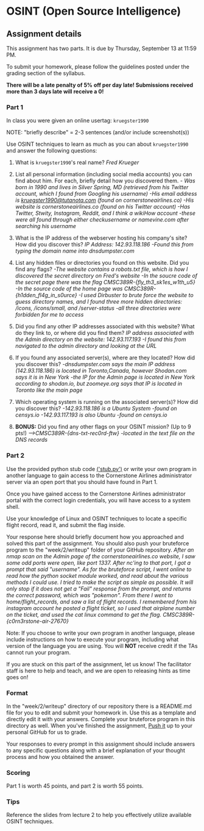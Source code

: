 OSINT (Open Source Intelligence)
======

## Assignment details

This assignment has two parts. It is due by Thursday, September 13 at 11:59 PM.

To submit your homework, please follow the guidelines posted under the grading section of the syllabus.

**There will be a late penalty of 5% off per day late! Submissions received more than 3 days late will receive a 0!**

### Part 1

In class you were given an online usertag: `kruegster1990`

NOTE: "briefly describe" = 2-3 sentences (and/or include screenshot(s))

Use OSINT techniques to learn as much as you can about `kruegster1990` and answer the following questions:

1. What is `kruegster1990`'s real name? *Fred Krueger*

2. List all personal information (including social media accounts) you can find about him. For each, briefly detail how you discovered them.
*- Was born in 1990 and lives in Silver Spring, MD (retrieved from his Twitter account, which I found from Googling his username)
-His email address is kruegster1990@tutanota.com (found on cornerstoneairlines.co)
-His website is cornerstoneairlines.co (found on his Twitter account)
-Has Twitter, Stwity, Instagram, Reddit, and I think a wikiHow account
  -these were all found through either checkusername or namevine.com after searching his username*

3. What is the IP address of the webserver hosting his company's site? How did you discover this?
*IP Address: 142.93.118.186
 -Found this from typing the domain name into dnsdumpster.com*

4. List any hidden files or directories you found on this website. Did you find any flags?
*-The website contains a robots.txt file, which is how I discovered the secret directory on Fred's website
-In the soucre code of the secret page there was the flag CMSC389R-{fly_th3_sk1es_w1th_u5}
-In the source code of the home page was CMSC389R-{h1dden_fl4g_in_s0urce}
-I used Dirbuster to brute force the website to guess directory names, and I found three more hidden directories: /icons, /icons/small, and /server-status
	-all three directories were forbidden for me to access*

5. Did you find any other IP addresses associated with this website? What do they link to, or where did you find them?
*IP address associated with the Admin directory on the website: 142.93.117.193
 -I found this from navigated to the admin directory and looking at the URL*

6. If you found any associated server(s), where are they located? How did you discover this?
*-dnsdumpster.com says the main IP address (142.93.118.186) is located in Toronto,Canada, however Shodan.com says it is in New York
-the IP for the Admin page is located in New York according to shodan.io, but zoomeye.org says that IP is located in Toronto like the main page*

7. Which operating system is running on the associated server(s)? How did you discover this?
*-142.93.118.186 is a Ubuntu System
	-found on censys.io
-142.93.117.193 is also Ubuntu
	-found on censys.io*

8. **BONUS:** Did you find any other flags on your OSINT mission? (Up to 9 pts!)
*-->CMSC389R-{dns-txt-rec0rd-ftw}
	-located in the text file on the DNS records*

### Part 2

Use the provided python stub code [('stub.py')](stub.py) or write your own program in another language to gain access to the Cornerstone Airlines administrator server via an open port that you should have found in Part 1. 

Once you have gained access to the Cornerstone Airlines administrator portal with the correct login credentials, you will have access to a system shell. 

Use your knowledge of Linux and OSINT techniques to locate a specific flight record, read it, and submit the flag inside.

Your response here should briefly document how you approached and solved this part of the assignment. You should also push your bruteforce program to the "week/2/writeup" folder of your GitHub repository.
*After an nmap scan on the Admin page of the cornerstoneairlines.co website, I saw some odd ports were open, like port 1337. After nc'ing to that port, I got a prompt that said "username". As for the bruteforce script, I went online to read how the python socket module worked, and read about the various methods I could use. I tried to make the script as simple as possible. It will only stop if it does not get a "Fail" response from the prompt, and returns the correct password, which was "pokemon".
From there I went to home/flight_records, and saw a list of flight records. I remembered from his instagram account he posted a flight ticket, so I used that airplane number on the ticket, and used the cat linux command to get the flag. CMSC389R-{c0rn3rstone-air-27670}*

Note: If you choose to write your own program in another language, please include instructions on how to execute your program, including what version of the language you are using. You will **NOT** receive credit if the TAs cannot run your program.

If you are stuck on this part of the assignment, let us know! The facilitator staff is here to help and teach, and we are open to releasing hints as time goes on!

### Format
In the "week/2/writeup" directory of our repository there is a README.md file for you to edit and submit your homework in. Use this as a template and directly edit it with your answers. Complete your bruteforce program in this directory as well. When you've finished the assignment, [Push it](https://github.com/UMD-CS-STICs/389Rfall18/blob/master/HW_Submit_Instructions.md) up to your personal GitHub for us to grade.

Your responses to every prompt in this assignment should include answers to any specific questions along with a brief explanation of your thought process and how you obtained the answer.

### Scoring

Part 1 is worth 45 points, and part 2 is worth 55 points.

### Tips

Reference the slides from lecture 2 to help you effectively utilize available OSINT techniques.
